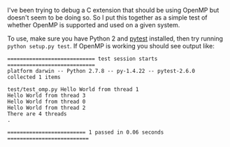 I've been trying to debug a C extension that should be using OpenMP
but doesn't seem to be doing so. So I put this together as a
simple test of whether OpenMP is supported and used on a given system.

To use, make sure you have Python 2 and [pytest](http://pytest.org)
installed, then try running `python setup.py test`.
If OpenMP is working you should see output like:

```
============================ test session starts ============================
platform darwin -- Python 2.7.8 -- py-1.4.22 -- pytest-2.6.0
collected 1 items

test/test_omp.py Hello World from thread 1
Hello World from thread 3
Hello World from thread 0
Hello World from thread 2
There are 4 threads
.

========================= 1 passed in 0.06 seconds ==========================
```

